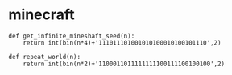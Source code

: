 # minecraft

    def get_infinite_mineshaft_seed(n):
        return int(bin(n*4)+'111011101001010100010100101110',2)

    def repeat_world(n):
        return int(bin(n*2)+'1100011011111111100111100100100',2)
